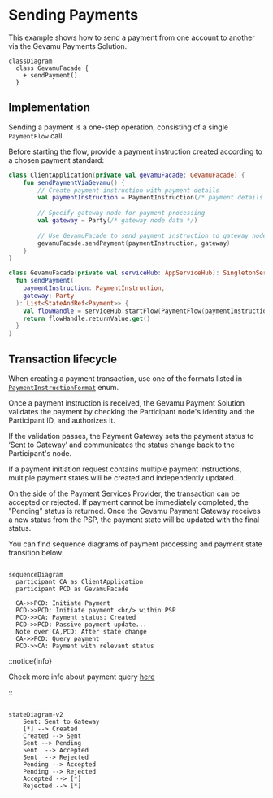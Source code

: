 # Sending Payments

This example shows how to send a payment from one account to another via the Gevamu Payments Solution.

```mermaid
classDiagram
  class GevamuFacade {
    + sendPayment()
  }
```

## Implementation

Sending a payment is a one-step operation, consisting of a single `PaymentFlow` call. 

Before starting the flow, provide a payment instruction created according to a chosen payment standard:

```kotlin
class ClientApplication(private val gevamuFacade: GevamuFacade) {
    fun sendPaymentViaGevamu() {
        // Create payment instruction with payment details
        val paymentInstruction = PaymentInstruction(/* payment details */)
        
        // Specify gateway node for payment processing
        val gateway = Party(/* gateway node data */)
        
        // Use GevamuFacade to send payment instruction to gateway node
        gevamuFacade.sendPayment(paymentInstruction, gateway)
    }
}

class GevamuFacade(private val serviceHub: AppServiceHub): SingletonSerializeAsToken() {
  fun sendPayment(
    paymentInstruction: PaymentInstruction,
    gateway: Party
  ): List<StateAndRef<Payment>> {
    val flowHandle = serviceHub.startFlow(PaymentFlow(paymentInstruction, gateway))
    return flowHandle.returnValue.get()
  }
}
```

## Transaction lifecycle

When creating a payment transaction, use one of the formats listed in [`PaymentInstructionFormat`](https://gevamu.github.io/corda-payments-sdk/payments-workflows/com.gevamu.corda.flows/-payment-instruction-format/index.html) enum.

Once a payment instruction is received, the Gevamu Payment Solution validates the payment by checking the Participant node's identity and the Participant ID, and authorizes it.

If the validation passes, the Payment Gateway sets the payment status to ‘Sent to Gateway’ and communicates the status change back to the Participant's node.

If a payment initiation request contains multiple payment instructions, multiple payment states will be created and independently updated.

On the side of the Payment Services Provider, the transaction can be accepted or rejected.
If payment cannot be immediately completed, the "Pending" status is returned. 
Once the Gevamu Payment Gateway receives a new status from the PSP, the payment state will be updated with the final status.

You can find sequence diagrams of payment processing and payment state transition below:

```mermaid

sequenceDiagram
  participant CA as ClientApplication
  participant PCD as GevamuFacade

  CA->>PCD: Initiate Payment
  PCD->>PCD: Initiate payment <br/> within PSP
  PCD->>CA: Payment status: Created
  PCD->>PCD: Passive payment update...
  Note over CA,PCD: After state change
  CA->>PCD: Query payment
  PCD->>CA: Payment with relevant status

```

::notice{info}

Check more info about payment query [here](query-payment-states)

::

```mermaid

stateDiagram-v2
    Sent: Sent to Gateway
    [*] --> Created
    Created --> Sent
    Sent --> Pending
    Sent  --> Accepted
    Sent  --> Rejected
    Pending --> Accepted
    Pending --> Rejected
    Accepted --> [*]
    Rejected --> [*]

```
